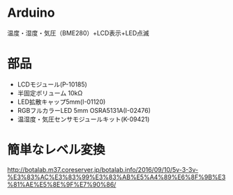 # Arduino
温度・湿度・気圧（BME280）+LCD表示+LED点滅

# 部品
* LCDモジュール(P-10185)
* 半固定ボリューム 10kΩ
* LED拡散キャップ5mm(I-01120)  
* RGBフルカラーLED 5mm OSRA5131A(I-02476)  
* 温湿度・気圧センサモジュールキット(K-09421)

# 簡単なレベル変換
http://botalab.m37.coreserver.jp/botalab.info/2016/09/10/5v-3-3v-%E3%83%AC%E3%83%99%E3%83%AB%E5%A4%89%E6%8F%9B%E3%81%AE%E5%8E%9F%E7%90%86/
